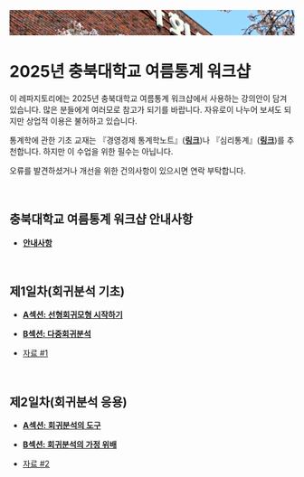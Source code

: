 <p align="center">
  <img src="https://github.com/hxk271/Syllabi/blob/main/sb1.jpg">
</p>

# 2025년 충북대학교 여름통계 워크샵


이 레파지토리에는 2025년 충북대학교 여름통계 워크샵에서 사용하는 강의안이 담겨 있습니다. 많은 분들에게 여러모로 참고가 되기를 바랍니다. 자유로이 나누어 보셔도 되지만 상업적 이용은 불허하고 있습니다.

통계학에 관한 기초 교재는 『경영경제 통계학노트』([**링크**](https://product.kyobobook.co.kr/detail/S000202998078))나 『심리통계』([**링크**](https://www.aladin.co.kr/shop/wproduct.aspx?ItemId=351722614))를 추천합니다. 하지만 이 수업을 위한 필수는 아닙니다.

오류를 발견하셨거나 개선을 위한 건의사항이 있으시면 연락 부탁합니다.

<br/>

## 충북대학교 여름통계 워크샵 안내사항

-  [**안내사항**](https://github.com/hxk271/SSW2025/blob/main/2025년_여름통계워크샵_안내사항.pdf)


<br/>

## 제1일차(회귀분석 기초)

-  [**A섹션: 선형회귀모형 시작하기**](https://github.com/hxk271/SSW2025/blob/main/2025년_여름통계워크샵_회귀분석_S1A.pdf)

-  [**B섹션: 다중회귀분석**](https://github.com/hxk271/SSW2025/blob/main/2025년_여름통계워크샵_회귀분석_S1B.pdf)

-  [자료 #1](https://github.com/hxk271/SSW2025/blob/main/Data_S1.zip)


<br/>

## 제2일차(회귀분석 응용)

-  [**A섹션: 회귀분석의 도구**](https://github.com/hxk271/SSW2025/blob/main/2025년_여름통계워크샵_회귀분석_S2A.pdf)

-  [**B섹션: 회귀분석의 가정 위배**](https://github.com/hxk271/SSW2025/blob/main/2025년_여름통계워크샵_회귀분석_S2B.pdf)

-  [자료 #2](https://github.com/hxk271/SSW2025/blob/main/Data_S2.zip)
